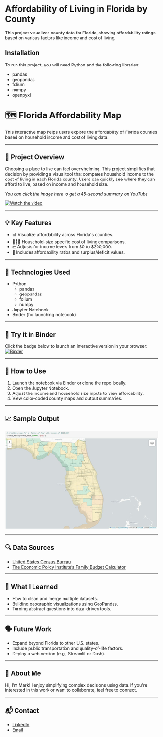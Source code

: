# Affordability of Living in Florida by County

This project visualizes county data for Florida, showing affordability ratings based on various factors like income and cost of living.

## Installation

To run this project, you will need Python and the following libraries:
- pandas
- geopandas
- folium
- numpy
- openpyxl

# 🗺️ Florida Affordability Map

This interactive map helps users explore the affordability of Florida counties based on household income and cost of living data.

---

## 📌 Project Overview

Choosing a place to live can feel overwhelming. This project simplifies that decision by providing a visual tool that compares household income to the cost of living in each Florida county. Users can quickly see where they can afford to live, based on income and household size.

*You can click the image here to get a 45-second summary on YouTube*

[![Watch the video](https://img.youtube.com/vi/IKXP2eBfmPk/0.jpg)](https://youtu.be/IKXP2eBfmPk)

---

## 💡 Key Features

- 📊 Visualize affordability across Florida's counties.
- 👨‍👩‍👧 Household-size specific cost of living comparisons.
- 💵 Adjusts for income levels from $0 to $200,000.
- 🧮 Includes affordability ratios and surplus/deficit values.

---

## 🧰 Technologies Used

- Python
	- pandas
	- geopandas
	- folium
	- numpy
- Jupyter Notebook
- Binder (for launching notebook)

---

## 🚀 Try it in Binder

Click the badge below to launch an interactive version in your browser:
[![Binder](https://mybinder.org/badge_logo.svg)](https://mybinder.org/v2/gh/markizevbigie/county-livability-project/main?urlpath=%2Fdoc%2Ftree%2Fmap_project.ipynb)

---

## 📁 How to Use

1. Launch the notebook via Binder or clone the repo locally.
2. Open the Jupyter Notebook.
3. Adjust the income and household size inputs to view affordability.
4. View color-coded county maps and output summaries.

---

## 📈 Sample Output

![Example Output](images/example_output.JPG)

---

## 🔍 Data Sources

- [United States Census Bureau](https://data.census.gov/all?q=cost%20of%20living%20florida)
- [The Economic Policy Institute’s Family Budget Calculator](https://www.epi.org/resources/budget/budget-map/)

---

## 🧠 What I Learned

- How to clean and merge multiple datasets.
- Building geographic visualizations using GeoPandas.
- Turning abstract questions into data-driven tools.

---

## 🗣️ Future Work

- Expand beyond Florida to other U.S. states.
- Include public transportation and quality-of-life factors.
- Deploy a web version (e.g., Streamlit or Dash).

---

## 👋 About Me

Hi, I’m Mark! I enjoy simplifying complex decisions using data. If you're interested in this work or want to collaborate, feel free to connect.

---

## 📬 Contact

- [LinkedIn](www.linkedin.com/in/mark-izevbigie)
- [Email](mailto:markizevbigie@gmail.com)

